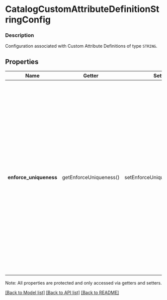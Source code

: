 # CatalogCustomAttributeDefinitionStringConfig

### Description

Configuration associated with Custom Attribute Definitions of type `STRING`.

## Properties
Name | Getter | Setter | Type | Description | Notes
------------ | ------------- | ------------- | ------------- | ------------- | -------------
**enforce_uniqueness** | getEnforceUniqueness() | setEnforceUniqueness($value) | **bool** | If true, each Custom Attribute instance associated with this Custom Attribute Definition must have a unique value within the seller&#39;s catalog. For example, this may be used for a value like a SKU that should not be duplicated within a seller&#39;s catalog. May not be modified after the definition has been created. | [optional] 

Note: All properties are protected and only accessed via getters and setters.

[[Back to Model list]](../../README.md#documentation-for-models) [[Back to API list]](../../README.md#documentation-for-api-endpoints) [[Back to README]](../../README.md)


